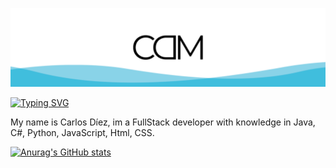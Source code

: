![enter image description here](https://raw.githubusercontent.com/ZagloSs/bannerImg/main/Linkds.png)

[![Typing SVG](https://readme-typing-svg.demolab.com?font=Fira+Code&duration=3000&pause=1000&random=false&width=435&lines=Hey+there%2C+im+ZagloSs!;Fullstack+Developer;Web+%26+App+designer)](https://git.io/typing-svg)

My name is Carlos Díez, im a FullStack developer with knowledge in Java, C#, Python, JavaScript, Html, CSS.

[![Anurag's GitHub stats](https://github-readme-stats.vercel.app/api?username=zagloss)](https://github.com/anuraghazra/github-readme-stats)

